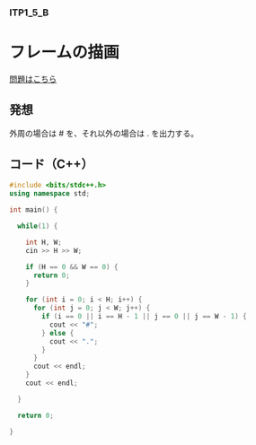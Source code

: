 ### ITP1_5_B

# フレームの描画

  [問題はこちら](https://onlinejudge.u-aizu.ac.jp/courses/lesson/2/ITP1/5/ITP1_5_B)


## 発想

  外周の場合は # を、それ以外の場合は . を出力する。


## コード（C++）

```cpp
#include <bits/stdc++.h>
using namespace std;

int main() {

  while(1) {

    int H, W;
    cin >> H >> W;

    if (H == 0 && W == 0) {
      return 0;
    }

    for (int i = 0; i < H; i++) {
      for (int j = 0; j < W; j++) {
        if (i == 0 || i == H - 1 || j == 0 || j == W - 1) {
          cout << "#";
        } else {
          cout << ".";
        }
      }
      cout << endl;
    }
    cout << endl;

  }

  return 0;

}
```
